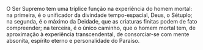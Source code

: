 ﻿O Ser Supremo tem uma tríplice função na experiência do homem mortal: na primeira, é o unificador da divindade tempo-espacial, Deus, o Sétuplo; na segunda, é o máximo da Deidade, que as criaturas finitas podem de fato compreender; na terceira, é o único caminho, que o homem mortal tem, de aproximação à experiência transcendental, de consorciar-se com mente absonita, espírito eterno e personalidade do Paraíso.
